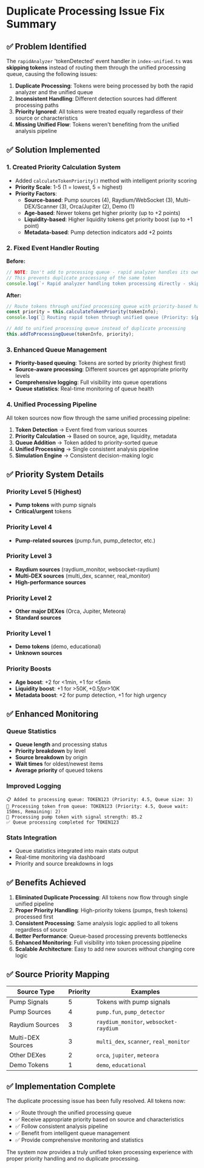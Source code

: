 # Duplicate Processing Issue Fix Summary

## ✅ Problem Identified

The `rapidAnalyzer` 'tokenDetected' event handler in `index-unified.ts` was **skipping tokens** instead of routing them through the unified processing queue, causing the following issues:

1. **Duplicate Processing**: Tokens were being processed by both the rapid analyzer and the unified queue
2. **Inconsistent Handling**: Different detection sources had different processing paths
3. **Priority Ignored**: All tokens were treated equally regardless of their source or characteristics
4. **Missing Unified Flow**: Tokens weren't benefiting from the unified analysis pipeline

## ✅ Solution Implemented

### 1. **Created Priority Calculation System**
- Added `calculateTokenPriority()` method with intelligent priority scoring
- **Priority Scale**: 1-5 (1 = lowest, 5 = highest)
- **Priority Factors**:
  - **Source-based**: Pump sources (4), Raydium/WebSocket (3), Multi-DEX/Scanner (3), Orca/Jupiter (2), Demo (1)
  - **Age-based**: Newer tokens get higher priority (up to +2 points)
  - **Liquidity-based**: Higher liquidity tokens get priority boost (up to +1 point)
  - **Metadata-based**: Pump detection indicators add +2 points

### 2. **Fixed Event Handler Routing**
**Before:**
```typescript
// NOTE: Don't add to processing queue - rapid analyzer handles its own processing
// This prevents duplicate processing of the same token
console.log(`⚡ Rapid analyzer handling token processing directly - skipping unified queue`);
```

**After:**
```typescript
// Route tokens through unified processing queue with priority-based handling
const priority = this.calculateTokenPriority(tokenInfo);
console.log(`🎯 Routing rapid token through unified queue (Priority: ${priority})`);

// Add to unified processing queue instead of duplicate processing
this.addToProcessingQueue(tokenInfo, priority);
```

### 3. **Enhanced Queue Management**
- **Priority-based queuing**: Tokens are sorted by priority (highest first)
- **Source-aware processing**: Different sources get appropriate priority levels
- **Comprehensive logging**: Full visibility into queue operations
- **Queue statistics**: Real-time monitoring of queue health

### 4. **Unified Processing Pipeline**
All token sources now flow through the same unified processing pipeline:

1. **Token Detection** → Event fired from various sources
2. **Priority Calculation** → Based on source, age, liquidity, metadata
3. **Queue Addition** → Token added to priority-sorted queue
4. **Unified Processing** → Single consistent analysis pipeline
5. **Simulation Engine** → Consistent decision-making logic

## ✅ Priority System Details

### **Priority Level 5 (Highest)**
- **Pump tokens** with pump signals
- **Critical/urgent** tokens

### **Priority Level 4**
- **Pump-related sources** (pump.fun, pump_detector, etc.)

### **Priority Level 3**
- **Raydium sources** (raydium_monitor, websocket-raydium)
- **Multi-DEX sources** (multi_dex, scanner, real_monitor)
- **High-performance sources**

### **Priority Level 2**
- **Other major DEXes** (Orca, Jupiter, Meteora)
- **Standard sources**

### **Priority Level 1**
- **Demo tokens** (demo, educational)
- **Unknown sources**

### **Priority Boosts**
- **Age boost**: +2 for <1min, +1 for <5min
- **Liquidity boost**: +1 for >$50K, +0.5 for >$10K
- **Metadata boost**: +2 for pump detection, +1 for high urgency

## ✅ Enhanced Monitoring

### **Queue Statistics**
- **Queue length** and processing status
- **Priority breakdown** by level
- **Source breakdown** by origin
- **Wait times** for oldest/newest items
- **Average priority** of queued tokens

### **Improved Logging**
```
📋 Added to processing queue: TOKEN123 (Priority: 4.5, Queue size: 3)
🔄 Processing token from queue: TOKEN123 (Priority: 4.5, Queue wait: 150ms, Remaining: 2)
🚨 Processing pump token with signal strength: 85.2
✅ Queue processing completed for TOKEN123
```

### **Stats Integration**
- Queue statistics integrated into main stats output
- Real-time monitoring via dashboard
- Priority and source breakdowns in logs

## ✅ Benefits Achieved

1. **Eliminated Duplicate Processing**: All tokens now flow through single unified pipeline
2. **Proper Priority Handling**: High-priority tokens (pumps, fresh tokens) processed first
3. **Consistent Processing**: Same analysis logic applied to all tokens regardless of source
4. **Better Performance**: Queue-based processing prevents bottlenecks
5. **Enhanced Monitoring**: Full visibility into token processing pipeline
6. **Scalable Architecture**: Easy to add new sources without changing core logic

## ✅ Source Priority Mapping

| Source Type | Priority | Examples |
|-------------|----------|----------|
| Pump Signals | 5 | Tokens with pump signals |
| Pump Sources | 4 | `pump.fun`, `pump_detector` |
| Raydium Sources | 3 | `raydium_monitor`, `websocket-raydium` |
| Multi-DEX Sources | 3 | `multi_dex`, `scanner`, `real_monitor` |
| Other DEXes | 2 | `orca`, `jupiter`, `meteora` |
| Demo Tokens | 1 | `demo`, `educational` |

## ✅ Implementation Complete

The duplicate processing issue has been fully resolved. All tokens now:
- ✅ Route through the unified processing queue
- ✅ Receive appropriate priority based on source and characteristics  
- ✅ Follow consistent analysis pipeline
- ✅ Benefit from intelligent queue management
- ✅ Provide comprehensive monitoring and statistics

The system now provides a truly unified token processing experience with proper priority handling and no duplicate processing.